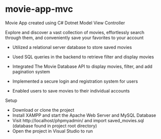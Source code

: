 # movie-app-mvc

Movie App created using C# Dotnet Model View Controller

Explore and discover a vast collection of movies, effortlessly search through them, and conveniently save your favorites to your account 

- Utilized a relational server database to store saved movies

- Used SQL queries in the backend to retrieve filter and display movies

- Integrated The Movie Database API to display movies, filter, and add pagination system

- Implemented a secure login and registration system for users

- Enabled users to save movies to their individual accounts

Setup
- Download or clone the project
- Install XAMPP and start the Apache Web Server and MySQL Database
- Visit http://localhost/phpmyadmin/ and import saved_movies.sql (database found in project root directory)
- Open the project in Visual Studio to run

